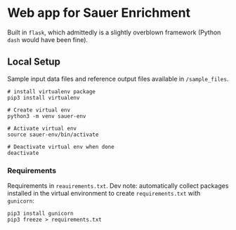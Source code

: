 # Web app for Sauer Enrichment

Built in `flask`, which admittedly is a slightly overblown framework (Python `dash` would have been fine). 

## Local Setup

Sample input data files and reference output files available in `/sample_files`. 

```
# install virtualenv package
pip3 install virtualenv

# Create virtual env
python3 -m venv sauer-env

# Activate virtual env
source sauer-env/bin/activate

# Deactivate virtual env when done
deactivate
```

### Requirements

Requirements in `reauirements.txt`. 
Dev note: automatically collect packages installed in the virtual environment to create `requirements.txt` with `gunicorn`:

```
pip3 install gunicorn
pip3 freeze > requirements.txt
```